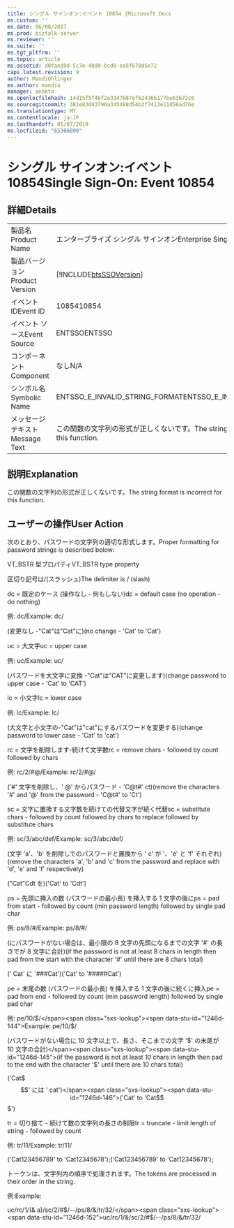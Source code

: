 ```yaml
---
title: シングル サインオン:イベント 10854 |Microsoft Docs
ms.custom: ''
ms.date: 06/08/2017
ms.prod: biztalk-server
ms.reviewer: ''
ms.suite: ''
ms.tgt_pltfrm: ''
ms.topic: article
ms.assetid: d8faed9d-5c7e-4b99-bcd9-ea5f670d5e72
caps.latest.revision: 9
author: MandiOhlinger
ms.author: mandia
manager: anneta
ms.openlocfilehash: 14d15f5f4bf2a3347b87ef624366177be63672c6
ms.sourcegitcommit: 381e83d43796a345488d54b3f7413e11d56ad7be
ms.translationtype: MT
ms.contentlocale: ja-JP
ms.lasthandoff: 05/07/2019
ms.locfileid: "65306690"
---
```

# <a name="single-sign-on-event-10854"></a><span data-ttu-id="1246d-102">シングル サインオン:イベント 10854</span><span class="sxs-lookup"><span data-stu-id="1246d-102">Single Sign-On: Event 10854</span></span>
## <a name="details"></a><span data-ttu-id="1246d-103">詳細</span><span class="sxs-lookup"><span data-stu-id="1246d-103">Details</span></span>  
  
|                 |                                                            |
|-----------------|------------------------------------------------------------|
|  <span data-ttu-id="1246d-104">製品名</span><span class="sxs-lookup"><span data-stu-id="1246d-104">Product Name</span></span>   |                 <span data-ttu-id="1246d-105">エンタープライズ シングル サインオン</span><span class="sxs-lookup"><span data-stu-id="1246d-105">Enterprise Single Sign-On</span></span>                  |
| <span data-ttu-id="1246d-106">製品バージョン</span><span class="sxs-lookup"><span data-stu-id="1246d-106">Product Version</span></span> | [!INCLUDE[btsSSOVersion](../includes/btsssoversion-md.md)] |
|    <span data-ttu-id="1246d-107">イベント ID</span><span class="sxs-lookup"><span data-stu-id="1246d-107">Event ID</span></span>     |                           <span data-ttu-id="1246d-108">10854</span><span class="sxs-lookup"><span data-stu-id="1246d-108">10854</span></span>                            |
|  <span data-ttu-id="1246d-109">イベント ソース</span><span class="sxs-lookup"><span data-stu-id="1246d-109">Event Source</span></span>   |                           <span data-ttu-id="1246d-110">ENTSSO</span><span class="sxs-lookup"><span data-stu-id="1246d-110">ENTSSO</span></span>                           |
|    <span data-ttu-id="1246d-111">コンポーネント</span><span class="sxs-lookup"><span data-stu-id="1246d-111">Component</span></span>    |                            <span data-ttu-id="1246d-112">なし</span><span class="sxs-lookup"><span data-stu-id="1246d-112">N/A</span></span>                             |
|  <span data-ttu-id="1246d-113">シンボル名</span><span class="sxs-lookup"><span data-stu-id="1246d-113">Symbolic Name</span></span>  |               <span data-ttu-id="1246d-114">ENTSSO_E_INVALID_STRING_FORMAT</span><span class="sxs-lookup"><span data-stu-id="1246d-114">ENTSSO_E_INVALID_STRING_FORMAT</span></span>               |
|  <span data-ttu-id="1246d-115">メッセージ テキスト</span><span class="sxs-lookup"><span data-stu-id="1246d-115">Message Text</span></span>   |     <span data-ttu-id="1246d-116">この関数の文字列の形式が正しくないです。</span><span class="sxs-lookup"><span data-stu-id="1246d-116">The string format is incorrect for this function.</span></span>      |
  
## <a name="explanation"></a><span data-ttu-id="1246d-117">説明</span><span class="sxs-lookup"><span data-stu-id="1246d-117">Explanation</span></span>  
 <span data-ttu-id="1246d-118">この関数の文字列の形式が正しくないです。</span><span class="sxs-lookup"><span data-stu-id="1246d-118">The string format is incorrect for this function.</span></span>  
  
## <a name="user-action"></a><span data-ttu-id="1246d-119">ユーザーの操作</span><span class="sxs-lookup"><span data-stu-id="1246d-119">User Action</span></span>  
 <span data-ttu-id="1246d-120">次のとおり、パスワードの文字列の適切な形式します。</span><span class="sxs-lookup"><span data-stu-id="1246d-120">Proper formatting for password strings is described below:</span></span>  
  
 <span data-ttu-id="1246d-121">VT_BSTR 型プロパティ</span><span class="sxs-lookup"><span data-stu-id="1246d-121">VT_BSTR type property</span></span>  
  
 <span data-ttu-id="1246d-122">区切り記号は/(スラッシュ)</span><span class="sxs-lookup"><span data-stu-id="1246d-122">The delimiter is / (slash)</span></span>  
  
 <span data-ttu-id="1246d-123">dc = 既定のケース (操作なし - 何もしない)</span><span class="sxs-lookup"><span data-stu-id="1246d-123">dc = default case (no operation - do nothing)</span></span>  
  
 <span data-ttu-id="1246d-124">例: dc/</span><span class="sxs-lookup"><span data-stu-id="1246d-124">Example: dc/</span></span>  
  
 <span data-ttu-id="1246d-125">(変更なし -"Cat"は"Cat"に)</span><span class="sxs-lookup"><span data-stu-id="1246d-125">(no change - 'Cat' to 'Cat')</span></span>  
  
 <span data-ttu-id="1246d-126">uc = 大文字</span><span class="sxs-lookup"><span data-stu-id="1246d-126">uc = upper case</span></span>  
  
 <span data-ttu-id="1246d-127">例: uc/</span><span class="sxs-lookup"><span data-stu-id="1246d-127">Example: uc/</span></span>  
  
 <span data-ttu-id="1246d-128">(パスワードを大文字に変換 -"Cat"は"CAT"に変更します)</span><span class="sxs-lookup"><span data-stu-id="1246d-128">(change password to upper case - 'Cat' to 'CAT')</span></span>  
  
 <span data-ttu-id="1246d-129">lc = 小文字</span><span class="sxs-lookup"><span data-stu-id="1246d-129">lc = lower case</span></span>  
  
 <span data-ttu-id="1246d-130">例: lc/</span><span class="sxs-lookup"><span data-stu-id="1246d-130">Example: lc/</span></span>  
  
 <span data-ttu-id="1246d-131">(大文字と小文字の-"Cat"は"cat"にするパスワードを変更する)</span><span class="sxs-lookup"><span data-stu-id="1246d-131">(change password to lower case - 'Cat' to 'cat')</span></span>  
  
 <span data-ttu-id="1246d-132">rc = 文字を削除します-続けて文字数</span><span class="sxs-lookup"><span data-stu-id="1246d-132">rc = remove chars - followed by count followed by chars</span></span>  
  
 <span data-ttu-id="1246d-133">例: rc/2/#@/</span><span class="sxs-lookup"><span data-stu-id="1246d-133">Example: rc/2/#@/</span></span>  
  
 <span data-ttu-id="1246d-134">('#' 文字を削除し、' @' からパスワード - 'C@t#' ct)</span><span class="sxs-lookup"><span data-stu-id="1246d-134">(remove the characters '#' and '@' from the password - 'C@t#' to 'Ct')</span></span>  
  
 <span data-ttu-id="1246d-135">sc = 文字に置換する文字数を続けての代替文字が続く代替</span><span class="sxs-lookup"><span data-stu-id="1246d-135">sc = substitute chars - followed by count followed by chars to replace followed by substitute chars</span></span>  
  
 <span data-ttu-id="1246d-136">例: sc/3/abc/def/</span><span class="sxs-lookup"><span data-stu-id="1246d-136">Example: sc/3/abc/def/</span></span>  
  
 <span data-ttu-id="1246d-137">(文字 'a'、'b' を削除しでのパスワードと置換から ' c' が '、'e' と 'f' それぞれ)</span><span class="sxs-lookup"><span data-stu-id="1246d-137">(remove the characters 'a', 'b' and 'c' from the password and replace with 'd', 'e' and 'f' respectively)</span></span>  
  
 <span data-ttu-id="1246d-138">("Cat"Cdt を)</span><span class="sxs-lookup"><span data-stu-id="1246d-138">('Cat' to 'Cdt')</span></span>  
  
 <span data-ttu-id="1246d-139">ps = 先頭に挿入の数 (パスワードの最小長) を挿入する 1 文字の後に</span><span class="sxs-lookup"><span data-stu-id="1246d-139">ps = pad from start - followed by count (min password length) followed by single pad char</span></span>  
  
 <span data-ttu-id="1246d-140">例: ps/8/#/</span><span class="sxs-lookup"><span data-stu-id="1246d-140">Example: ps/8/#/</span></span>  
  
 <span data-ttu-id="1246d-141">(にパスワードがない場合は、最小限の 8 文字の先頭になるまでの文字 '#' の長さでが 8 文字に合計)</span><span class="sxs-lookup"><span data-stu-id="1246d-141">(if the password is not at least 8 chars in length then pad from the start with the character '#' until there are 8 chars total)</span></span>  
  
 <span data-ttu-id="1246d-142">(' Cat' に '###Cat')</span><span class="sxs-lookup"><span data-stu-id="1246d-142">('Cat' to '#####Cat')</span></span>  
  
 <span data-ttu-id="1246d-143">pe = 末尾の数 (パスワードの最小長) を挿入する 1 文字の後に続くに挿入</span><span class="sxs-lookup"><span data-stu-id="1246d-143">pe = pad from end - followed by count (min password length) followed by single pad char</span></span>  
  
 <span data-ttu-id="1246d-144">例: pe/10/$/</span><span class="sxs-lookup"><span data-stu-id="1246d-144">Example: pe/10/$/</span></span>  
  
 <span data-ttu-id="1246d-145">(パスワードがない場合に 10 文字以上で、長さ、そこまでの文字 '$' の末尾が 10 文字の合計)</span><span class="sxs-lookup"><span data-stu-id="1246d-145">(if the password is not at least 10 chars in length then pad to the end with the character '$' until there are 10 chars total)</span></span>  
  
 <span data-ttu-id="1246d-146">('Cat$ $$' には ' cat')</span><span class="sxs-lookup"><span data-stu-id="1246d-146">('Cat' to 'Cat$$$$$$$')</span></span>  
  
 <span data-ttu-id="1246d-147">tr = 切り捨て - 続けて数の文字列の長さの制限</span><span class="sxs-lookup"><span data-stu-id="1246d-147">tr = truncate - limit length of string - followed by count</span></span>  
  
 <span data-ttu-id="1246d-148">例: tr/11/</span><span class="sxs-lookup"><span data-stu-id="1246d-148">Example: tr/11/</span></span>  
  
 <span data-ttu-id="1246d-149">('Cat123456789' to 'Cat12345678');</span><span class="sxs-lookup"><span data-stu-id="1246d-149">('Cat123456789' to 'Cat12345678');</span></span>  
  
 <span data-ttu-id="1246d-150">トークンは、文字列内の順序で処理されます。</span><span class="sxs-lookup"><span data-stu-id="1246d-150">The tokens are processed in their order in the string.</span></span>  
  
 <span data-ttu-id="1246d-151">例:</span><span class="sxs-lookup"><span data-stu-id="1246d-151">Example:</span></span>  
  
 <span data-ttu-id="1246d-152">uc/rc/1/(& a)/sc/2/#$/--/ps/8/&/tr/32/</span><span class="sxs-lookup"><span data-stu-id="1246d-152">uc/rc/1/&/sc/2/#$/--/ps/8/&/tr/32/</span></span>